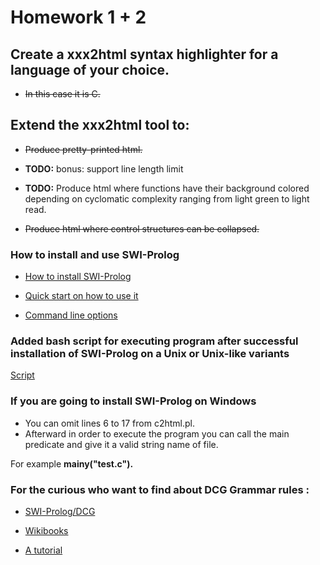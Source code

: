 # Homework 1 + 2
## Create a xxx2html syntax highlighter for a language of your choice. 
+ ~~In this case it is C.~~
## Extend the xxx2html tool to:

+ ~~Produce pretty-printed html.~~

+ **TODO:** bonus: support line length limit

+ **TODO:** Produce html where functions have their background colored depending on cyclomatic complexity ranging from light green to light read.

+ ~~Produce html where control structures can be collapsed.~~

### How to install and use SWI-Prolog

+ [How to install SWI-Prolog](https://wwu-pi.github.io/tutorials/lectures/lsp/010_install_swi_prolog.html)

+ [Quick start on how to use it](http://www.swi-prolog.org/pldoc/man?section=quickstart)

+ [Command line options](http://www.swi-prolog.org/pldoc/man?section=cmdline)

### Added bash script for executing program after successful installation of SWI-Prolog on a Unix or Unix-like variants
[Script](./c2htmlrun.sh)

### If you are going to install SWI-Prolog on Windows 
+ You can omit lines 6 to 17 from c2html.pl.
+ Afterward in order to execute the program you can call the main predicate and give it a valid string name of file.

For example **mainy("test.c").**

### For the curious who want to find about DCG Grammar rules :

+ [SWI-Prolog/DCG](http://www.swi-prolog.org/pldoc/man?section=DCG)

+ [Wikibooks](https://en.wikibooks.org/wiki/Prolog/Definite_Clause_Grammars)

+ [A tutorial](http://www.pathwayslms.com/swipltuts/dcg/)

